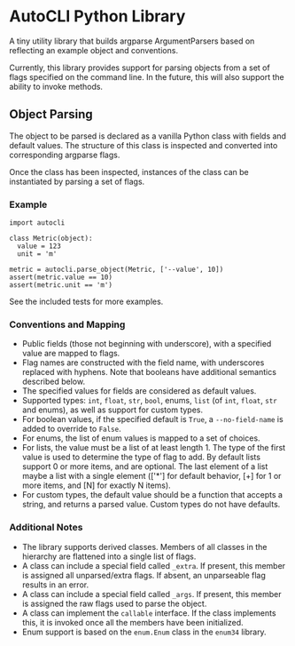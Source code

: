 # AutoCLI Python Library

A tiny utility library that builds argparse ArgumentParsers based on
reflecting an example object and conventions.

Currently, this library provides support for parsing objects from a set
of flags specified on the command line. In the future, this will also
support the ability to invoke methods.

## Object Parsing

The object to be parsed is declared as a vanilla Python class with fields
and default values. The structure of this class is inspected and converted
into corresponding argparse flags.

Once the class has been inspected, instances of the class can be instantiated
by parsing a set of flags.

### Example

```
import autocli

class Metric(object):
  value = 123
  unit = 'm'

metric = autocli.parse_object(Metric, ['--value', 10])
assert(metric.value == 10)
assert(metric.unit == 'm')
```

See the included tests for more examples.


### Conventions and Mapping

* Public fields (those not beginning with underscore), with a specified value are mapped
  to flags.
* Flag names are constructed with the field name, with underscores replaced with hyphens.
  Note that booleans have additional semantics described below.
* The specified values for fields are considered as default values.
* Supported types: `int`, `float`, `str`, `bool`, enums, `list` (of `int`, `float`, `str` and enums),
  as well as support for custom types.
* For boolean values, if the specified default is `True`, a `--no-field-name` is added
  to override to `False`.
* For enums, the list of enum values is mapped to a set of choices.
* For lists, the value must be a list of at least length 1. The type of the first value is
  used to determine the type of flag to add. By default lists support 0 or more items, and are
  optional.
  The last element of a list maybe a list with a single element (['*'] for default behavior,
  [+] for 1 or more items, and [N] for exactly N items).
* For custom types, the default value should be a function that accepts a string, and returns
  a parsed value. Custom types do not have defaults.


### Additional Notes

* The library supports derived classes. Members of all classes in the hierarchy are
  flattened into a single list of flags.
* A class can include a special field called `_extra`. If present, this member is assigned
  all unparsed/extra flags. If absent, an unparseable flag results in an error.
* A class can include a special field called `_args`. If present, this member is assigned
  the raw flags used to parse the object.
* A class can implement the `callable` interface. If the class implements this, it is
  invoked once all the members have been initialized.
* Enum support is based on the `enum.Enum` class in the `enum34` library.
